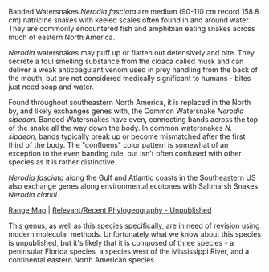 Banded Watersnakes *Nerodia fasciata* are medium (90-110 cm record 158.8 cm) natricine snakes with keeled scales often found in and around water. They are commonly encountered fish and amphibian eating snakes across much of eastern North America.

*Nerodia* watersnakes may puff up or flatten out defensively and bite. They secrete a foul smelling substance from the cloaca called musk and can deliver a weak anticoagulant venom used in prey handling from the back of the mouth, but are not considered medically significant to humans - bites just need soap and water.

Found throughout southeastern North America, it is replaced in the North by, and likely exchanges genes with, the Common Watersnake *Nerodia sipedon*. Banded Watersnakes have even, connecting bands across the top of the snake all the way down the body. In common watersnakes *N. sipdeon*, bands typically break up or become mismatched after the first third of the body. The "confluens" color pattern is somewhat of an exception to the even banding rule, but isn't often confused with other species as it is rather distinctive.

*Nerodia fasciata* along the Gulf and Atlantic coasts in the Southeastern US also exchange genes along environmental ecotones with Saltmarsh Snakes *Nerodia clarkii*.

[Range Map](http://snakeevolution.org/rangemaps/Nerodia_fasciata.jpg) | [Relevant/Recent Phylogeography - Unpublished](http://stars.library.ucf.edu/cgi/viewcontent.cgi?article=3823&context=etd)

This genus, as well as this species specifically, are in need of revision using modern molecular methods. Unfortunately what we know about this species is unpublished, but it's likely that it is composed of three species - a peninsular Florida species, a species west of the Mississippi River, and a continental eastern North American species.


